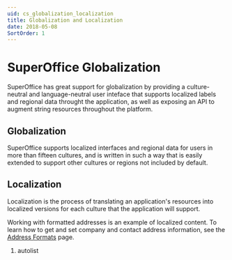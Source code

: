 ```yaml
---
uid: cs_globalization_localization
title: Globalization and Localization
date: 2018-05-08
SortOrder: 1
---
```

# SuperOffice Globalization

SuperOffice has great support for globalization by providing a culture-neutral and language-neutral user inteface that supports localized labels and regional data throught the application, as well as exposing an API to augment string resources throughout the platform.

## Globalization

SuperOffice supports localized interfaces and regional data for users in more than fifteen cultures, and is written in such a way that is easily extended to support other cultures or regions not included by default.

## Localization

Localization is the process of translating an application's resources into localized versions for each culture that the application will support.

Working with formatted addresses is an example of localized content. To learn how to get and set company and contact address information, see the [Address Formats](Localization/Address%20Formats.md) page.

1. autolist